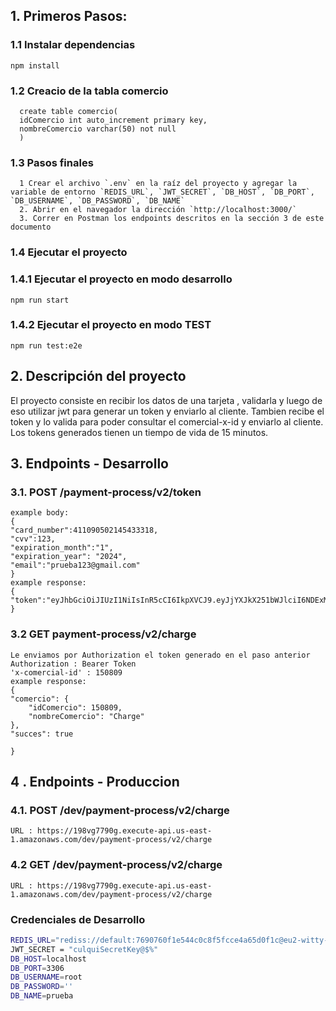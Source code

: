 ## 1. Primeros Pasos:

### 1.1 Instalar dependencias

    npm install

### 1.2 Creacio de la tabla comercio

      create table comercio(
      idComercio int auto_increment primary key,
      nombreComercio varchar(50) not null
      )

### 1.3 Pasos finales

      1 Crear el archivo `.env` en la raíz del proyecto y agregar la variable de entorno `REDIS_URL`, `JWT_SECRET`, `DB_HOST`, `DB_PORT`, `DB_USERNAME`, `DB_PASSWORD`, `DB_NAME`
      2. Abrir en el navegador la dirección `http://localhost:3000/`
      3. Correr en Postman los endpoints descritos en la sección 3 de este documento

### 1.4 Ejecutar el proyecto

### 1.4.1 Ejecutar el proyecto en modo desarrollo

    npm run start

### 1.4.2 Ejecutar el proyecto en modo TEST

    npm run test:e2e

## 2. Descripción del proyecto

El proyecto consiste en recibir los datos de una tarjeta , validarla y luego de eso utilizar jwt para generar un token y enviarlo al cliente.
Tambien recibe el token y lo valida para poder consultar el comercial-x-id y enviarlo al cliente.
Los tokens generados tienen un tiempo de vida de 15 minutos.

## 3. Endpoints - Desarrollo

### 3.1. POST /payment-process/v2/token

    example body:
    {
    "card_number":411090502145433318,
    "cvv":123,
    "expiration_month":"1",
    "expiration_year": "2024",
    "email":"prueba123@gmail.com"
    }
    example response:
    {
    "token":"eyJhbGciOiJIUzI1NiIsInR5cCI6IkpXVCJ9.eyJjYXJkX251bWJlciI6NDExMDkwNTAyMTQ1NDM
    }

### 3.2 GET payment-process/v2/charge

    Le enviamos por Authorization el token generado en el paso anterior
    Authorization : Bearer Token
    'x-comercial-id' : 150809
    example response:
    {
    "comercio": {
        "idComercio": 150809,
        "nombreComercio": "Charge"
    },
    "succes": true

    }

## 4 . Endpoints - Produccion

### 4.1. POST /dev/payment-process/v2/charge

    URL : https://198vg7790g.execute-api.us-east-1.amazonaws.com/dev/payment-process/v2/charge

### 4.2 GET /dev/payment-process/v2/charge

    URL : https://198vg7790g.execute-api.us-east-1.amazonaws.com/dev/payment-process/v2/charge

### Credenciales de Desarrollo

```bash
REDIS_URL="rediss://default:7690760f1e544c0c8f5fcce4a65d0f1c@eu2-witty-snail-30884.upstash.io:30884"
JWT_SECRET = "culquiSecretKey@$%"
DB_HOST=localhost
DB_PORT=3306
DB_USERNAME=root
DB_PASSWORD=''
DB_NAME=prueba

```
